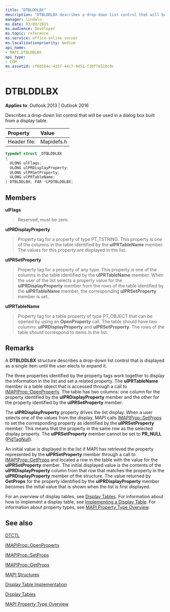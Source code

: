 ```yaml
---
title: "DTBLDDLBX"
description: "DTBLDDLBX describes a drop-down list control that will be used in a dialog box built from a display table."
manager: lindalu
ms.date: 03/09/2015
ms.audience: Developer
ms.topic: reference
ms.service: office-online-server
ms.localizationpriority: medium
api_name:
- MAPI.DTBLDDLBX
api_type:
- COM
ms.assetid: cf60584c-4357-44c7-9d51-f30f7e510c0c
---
```


# DTBLDDLBX

  
  
**Applies to**: Outlook 2013 | Outlook 2016 
  
Describes a drop-down list control that will be used in a dialog box built from a display table.
  
|Property|Value|
|:-----|:-----|
|Header file:  <br/> |Mapidefs.h  <br/> |
   
```cpp
typedef struct _DTBLDDLBX
{
  ULONG ulFlags;
  ULONG ulPRDisplayProperty;
  ULONG ulPRSetProperty;
  ULONG ulPRTableName;
} DTBLDDLBX, FAR *LPDTBLDDLBX;

```

## Members

 **ulFlags**
  
> Reserved, must be zero. 
    
 **ulPRDisplayProperty**
  
> Property tag for a property of type PT_TSTRING. This property is one of the columns in the table identified by the **ulPRTableName** member. The values for this property are displayed in the list. 
    
 **ulPRSetProperty**
  
> Property tag for a property of any type. This property is one of the columns in the table identified by the **ulPRTableName** member. When the user of the list selects a property value for the **ulPRDisplayProperty** member from the rows of the table identified by the **ulPRTableName** member, the corresponding **ulPRSetProperty** member is set. 
    
 **ulPRTableName**
  
> Property tag for a table property of type PT_OBJECT that can be opened by using an **OpenProperty** call. The table should have two columns: **ulPRDisplayProperty** and **ulPRSetProperty**. The rows of the table should correspond to items in the list.
    
## Remarks

A **DTBLDDLBX** structure describes a drop-down list control that is displayed as a single item until the user elects to expand it. 
  
The three properties identified by the property tags work together to display the information in the list and set a related property. The **ulPRTableName** member is a table object that is accessed through a call to [IMAPIProp::OpenProperty](imapiprop-openproperty.md). The table has two columns: one column for the property identified by the **ulPRDisplayProperty** member and the other for the property identified by the **ulPRSetProperty** member. 
  
The **ulPRDisplayProperty** property drives the list display. When a user selects one of the values from the display, MAPI calls [IMAPIProp::SetProps](imapiprop-setprops.md) to set the corresponding property as identified by the **ulPRSetProperty** member. This means that the property in the same row as the selected display property. The **ulPRSetProperty** member cannot be set to **PR_NULL** ([PidTagNull](pidtagnull-canonical-property.md)).
  
An initial value is displayed in the list if MAPI has retrieved the property represented by the **ulPRSetProperty** member through a call to [IMAPIProp::GetProps](imapiprop-getprops.md) and located a row in the table with the value for the **ulPRSetProperty** member. The initial displayed value is the contents of the **ulPRDisplayProperty** column from that row that matches the property in the **ulPRDisplayProperty** member of the structure. The value returned by **GetProps** for the property identified by the **ulPRDisplayProperty** member becomes the initial value that is shown when the list is first displayed. 
  
For an overview of display tables, see [Display Tables](display-tables.md). For information about how to implement a display table, see [Implementing a Display Table](display-table-implementation.md). For information about property types, see [MAPI Property Type Overview](mapi-property-type-overview.md).
  
## See also



[DTCTL](dtctl.md)
  
[IMAPIProp::OpenProperty](imapiprop-openproperty.md)
  
[IMAPIProp::SetProps](imapiprop-setprops.md)
  
[IMAPIProp::GetProps](imapiprop-getprops.md)


[MAPI Structures](mapi-structures.md)
  
[Display Table Implementation](display-table-implementation.md)
  
[Display Tables](display-tables.md)
  
[MAPI Property Type Overview](mapi-property-type-overview.md)

